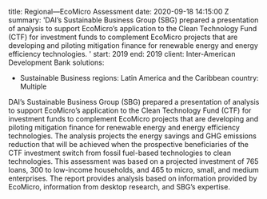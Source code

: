 
title: Regional—EcoMicro Assessment
date: 2020-09-18 14:15:00 Z
summary: 'DAI’s Sustainable Business Group (SBG) prepared a presentation of analysis
  to support EcoMicro’s application to the Clean Technology Fund (CTF) for investment
  funds to complement EcoMicro projects that are developing and piloting mitigation
  finance for renewable energy and energy efficiency technologies. '
start: 2019
end: 2019
client: Inter-American Development Bank
solutions:
- Sustainable Business
regions: Latin America and the Caribbean
country: Multiple


DAI’s Sustainable Business Group (SBG) prepared a presentation of analysis to support EcoMicro’s application to the Clean Technology Fund (CTF) for investment funds to complement EcoMicro projects that are developing and piloting mitigation finance for renewable energy and energy efficiency technologies. The analysis projects the energy savings and GHG emissions reduction that will be achieved when the prospective beneficiaries of the CTF investment switch from fossil fuel-based technologies to clean technologies. This assessment was based on a projected investment of 765 loans, 300 to low-income households, and 465 to micro, small, and medium enterprises. The report provides analysis based on information provided by EcoMicro, information from desktop research, and SBG’s expertise.
